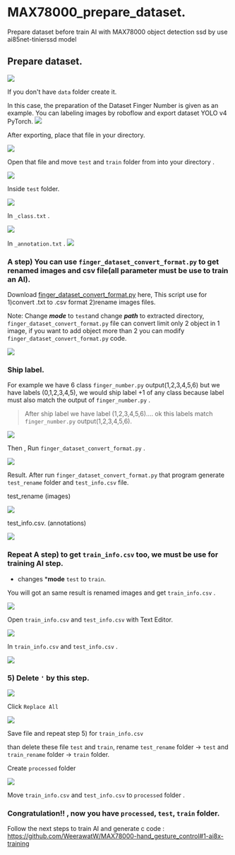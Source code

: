 # MAX78000_prepare_dataset.
Prepare dataset before train AI with MAX78000 object detection ssd by use ai85net-tinierssd model
## Prepare dataset.
![](custom_data.png)

If you don't have `data` folder create it.

In this case, the preparation of the Dataset Finger Number is given as an example.
You can labeling images by roboflow and export dataset YOLO v4 PyTorch.
![](roboflow.png)

After exporting, place that file in your directory.

![](images/export_file.png)

Open that file and move `test` and `train` folder from into your directory . 

![](images/extrct_file.png)

Inside  `test` folder.

![](images/check_in_zip.png)


In `_class.txt` .

![](images/in_class.png)

In `_annotation.txt` .
![](images/in_anno.png)

### A step) You can use `finger_dataset_convert_format.py` to get renamed images and csv file(all parameter must be use to train an AI).

Download [finger_dataset_convert_format.py](https://github.com/WeerawatW/MAX78000-prepare-dataset/blob/main/github%20python%20file/finger_dataset_convert_format.py) here,
 This script use for 1)convert .txt  to .csv format 2)rename images files. 

Note: Change ***mode*** to `test`and change ***path*** to extracted directory, `finger_dataset_convert_format.py` file can convert limit only 2 object in 1 image, if you want to add object more than 2 you can modify `finger_dataset_convert_format.py` code.

![](images/finger_convertV2.png)

### Ship label.
For example we have 6 class `finger_number.py` output(1,2,3,4,5,6) but we have labels (0,1,2,3,4,5),
we would ship label +1 of any class because label must also match the output of `finger_number.py` .
> After ship label we have label (1,2,3,4,5,6).... ok this labels match `finger_number.py` output(1,2,3,4,5,6).

![](images/finger_convert_ship_label.png)


Then , Run `finger_dataset_convert_format.py` .

![](images/finger_convert_shiped_label.png)

Result.
After run `finger_dataset_convert_format.py` that program generate `test_rename` folder and `test_info.csv` file.

test_rename (images)

![](images/rename_images.png)

test_info.csv. (annotations)

![](images/converted.png)

### Repeat A step) to get `train_info.csv` too, we must be use for training AI step.
* changes ***mode** `test` to `train`.

You will got an same result is renamed images and get `train_info.csv` .

![](images/train_info.png)

Open `train_info.csv` and `test_info.csv` with Text Editor.

![](images/open_with_text_editor.png)

In `train_info.csv` and `test_info.csv` .

![](images/in_test_info.png)

### 5) Delete `'` by this step.

![](images/find_and_replace.png)

Click `Replace All`

![](images/replaced.png)

Save file and repeat step 5) for `train_info.csv`

than delete these file `test` and `train`, rename `test_rename` folder -> `test` and `train_rename` folder -> `train` folder.

Create `processed` folder

![](images/create_processed_folder.png)

Move `train_info.csv` and `test_info.csv` to `processed` folder .

### Congratulation!! , now you have  `processed`, `test`, `train` folder.
Follow the next steps to train AI and generate c code : https://github.com/WeerawatW/MAX78000-hand_gesture_control#1-ai8x-training
